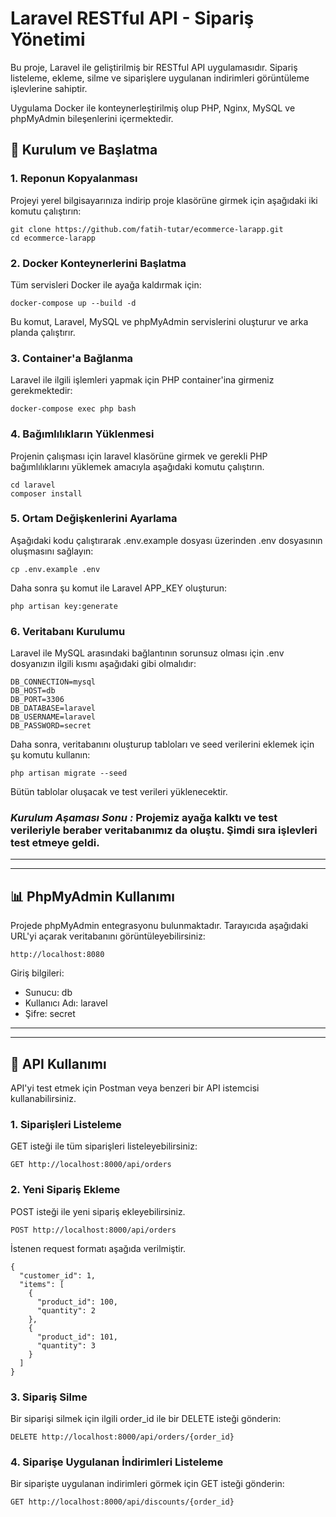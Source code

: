 # Laravel RESTful API - Sipariş Yönetimi
Bu proje, Laravel ile geliştirilmiş bir RESTful API uygulamasıdır. Sipariş listeleme, ekleme, silme ve siparişlere uygulanan indirimleri görüntüleme işlevlerine sahiptir.

Uygulama Docker ile konteynerleştirilmiş olup PHP, Nginx, MySQL ve phpMyAdmin bileşenlerini içermektedir.
## :rocket: Kurulum ve Başlatma
### 1. Reponun Kopyalanması
Projeyi yerel bilgisayarınıza indirip proje klasörüne girmek için aşağıdaki iki komutu çalıştırın:
``` 
git clone https://github.com/fatih-tutar/ecommerce-larapp.git
cd ecommerce-larapp
```
### 2. Docker Konteynerlerini Başlatma
Tüm servisleri Docker ile ayağa kaldırmak için:
```
docker-compose up --build -d
```
Bu komut, Laravel, MySQL ve phpMyAdmin servislerini oluşturur ve arka planda çalıştırır.
### 3. Container'a Bağlanma
Laravel ile ilgili işlemleri yapmak için PHP container'ina girmeniz gerekmektedir:
```
docker-compose exec php bash
```
### 4. Bağımlılıkların Yüklenmesi
Projenin çalışması için laravel klasörüne girmek ve gerekli PHP bağımlılıklarını yüklemek amacıyla aşağıdaki komutu çalıştırın.
```
cd laravel
composer install
```
### 5. Ortam Değişkenlerini Ayarlama
Aşağıdaki kodu çalıştırarak .env.example dosyası üzerinden .env dosyasının oluşmasını sağlayın:
```
cp .env.example .env
```
Daha sonra şu komut ile Laravel APP_KEY oluşturun:
```
php artisan key:generate
```
### 6. Veritabanı Kurulumu
Laravel ile MySQL arasındaki bağlantının sorunsuz olması için .env dosyanızın ilgili kısmı aşağıdaki gibi olmalıdır:
```
DB_CONNECTION=mysql
DB_HOST=db
DB_PORT=3306
DB_DATABASE=laravel
DB_USERNAME=laravel
DB_PASSWORD=secret
```
Daha sonra, veritabanını oluşturup tabloları ve seed verilerini eklemek için şu komutu kullanın:
```
php artisan migrate --seed
```
Bütün tablolar oluşacak ve test verileri yüklenecektir. 

### ***Kurulum Aşaması Sonu :*** Projemiz ayağa kalktı ve test verileriyle beraber veritabanımız da oluştu. Şimdi sıra işlevleri test etmeye geldi.
---
---
## :bar_chart: PhpMyAdmin Kullanımı
Projede phpMyAdmin entegrasyonu bulunmaktadır. Tarayıcıda aşağıdaki URL'yi açarak veritabanını görüntüleyebilirsiniz:
```
http://localhost:8080
```
Giriş bilgileri:
- Sunucu: db
- Kullanıcı Adı: laravel
- Şifre: secret
---
---
## :link:  API Kullanımı
API'yi test etmek için Postman veya benzeri bir API istemcisi kullanabilirsiniz.
### 1. Siparişleri Listeleme
GET isteği ile tüm siparişleri listeleyebilirsiniz:
```
GET http://localhost:8000/api/orders
```
### 2. Yeni Sipariş Ekleme
POST isteği ile yeni sipariş ekleyebilirsiniz. 
```
POST http://localhost:8000/api/orders
```
İstenen request formatı aşağıda verilmiştir.
```
{
  "customer_id": 1,
  "items": [
    {
      "product_id": 100,
      "quantity": 2
    },
    {
      "product_id": 101,
      "quantity": 3
    }
  ]
}
```
### 3. Sipariş Silme
Bir siparişi silmek için ilgili order_id ile bir DELETE isteği gönderin:
```
DELETE http://localhost:8000/api/orders/{order_id}
```
### 4. Siparişe Uygulanan İndirimleri Listeleme
Bir siparişte uygulanan indirimleri görmek için GET isteği gönderin:
```
GET http://localhost:8000/api/discounts/{order_id}
```
